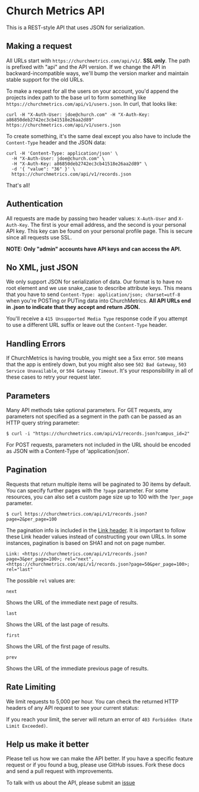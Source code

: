 # Church Metrics API

This is a REST-style API that uses JSON for serialization.

## Making a request

All URLs start with `https://churchmetrics.com/api/v1/`. **SSL only**. The path is prefixed with "api" and the API version. If we change the API in backward-incompatible ways, we'll bump the version marker and maintain stable support for the old URLs.

To make a request for all the users on your account, you'd append the projects index path to the base url to form something like `https://churchmetrics.com/api/v1/users.json`. In curl, that looks like:

```
curl -H "X-Auth-User: jdoe@church.com" -H "X-Auth-Key: a86850deb2742ec3cb41518e26aa2d89" https://churchmetrics.com/api/v1/users.json
```

To create something, it's the same deal except you also have to include the `Content-Type` header and the JSON data:

```
curl -H 'Content-Type: application/json' \
  -H "X-Auth-User: jdoe@church.com" \
  -H "X-Auth-Key: a86850deb2742ec3cb41518e26aa2d89" \
  -d '{ "value": "36" }' \
  https://churchmetrics.com/api/v1/records.json
```

That's all!

## Authentication

All requests are made by passing two header values: `X-Auth-User` and `X-Auth-Key`. The first is your email address, and the second is your personal API key. This key can be found on your personal profile page. This is secure since all requests use SSL.

**NOTE: Only "admin" accounts have API keys and can access the API.**


## No XML, just JSON

We only support JSON for serialization of data. Our format is to have no root element and we use snake\_case to describe attribute keys. This means that you have to send `Content-Type: application/json; charset=utf-8` when you're POSTing or PUTing data into ChurchMetrics. **All API URLs end in .json to indicate that they accept and return JSON.**

You'll receive a `415 Unsupported Media Type` response code if you attempt to use a different URL suffix or leave out the `Content-Type` header.

## Handling Errors

If ChurchMetrics is having trouble, you might see a 5xx error. `500` means that the app is entirely down, but you might also see `502 Bad Gateway`, `503 Service Unavailable`, or `504 Gateway Timeout`. It's your responsibility in all of these cases to retry your request later. 

## Parameters

Many API methods take optional parameters. For GET requests, any parameters not specified as a segment in the path can be passed as an HTTP query string parameter:

    $ curl -i "https://churchmetrics.com/api/v1/records.json?campus_id=2"
    
For POST requests, parameters not included in the URL should be encoded as JSON with a Content-Type of ‘application/json’.

## Pagination

Requests that return multiple items will be paginated to 30 items by default. You can specify further pages with the `?page` parameter. For some resources, you can also set a custom page size up to 100 with the `?per_page` parameter. 

    $ curl https://churchmetrics.com/api/v1/records.json?page=2&per_page=100
    

The pagination info is included in the [Link header](http://tools.ietf.org/html/rfc5988). It is important to follow these Link header values instead of constructing your own URLs. In some instances, pagination is based on SHA1 and not on page number.

	Link: <https://churchmetrics.com/api/v1/records.json?page=3&per_page=100>; rel="next",<https://churchmetrics.com/api/v1/records.json?page=50&per_page=100>; rel="last"
    
The possible `rel` values are:

`next`

Shows the URL of the immediate next page of results.

`last`

Shows the URL of the last page of results.

`first`

Shows the URL of the first page of results.

`prev`

Shows the URL of the immediate previous page of results.

## Rate Limiting

We limit requests to 5,000 per hour. You can check the returned HTTP headers of any API request to see your current status:

If you reach your limit, the server will return an error of ```403 Forbidden (Rate Limit Exceeded)```.

## Help us make it better

Please tell us how we can make the API better. If you have a specific feature request or if you found a bug, please use GitHub issues. Fork these docs and send a pull request with improvements.

To talk with us about the API, please submit an [issue](https://github.com/lifechurch/churchmetrics-api/issues/new)
